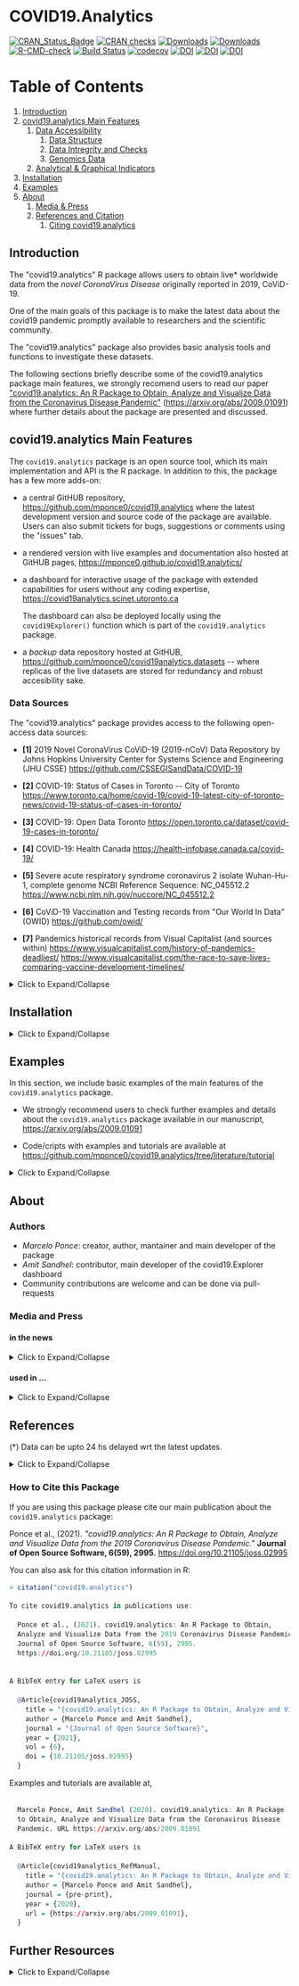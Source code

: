 # COVID19.Analytics

<!-- ~*~ -->
<!-- badges: start -->
[![CRAN_Status_Badge](http://www.r-pkg.org/badges/version-last-release/covid19.analytics)](https://cran.r-project.org/package=covid19.analytics)
[![CRAN checks](https://cranchecks.info/badges/worst/covid19.analytics)](https://cranchecks.info/pkgs/covid19.analytics)
[![Downloads](https://cranlogs.r-pkg.org/badges/covid19.analytics)](https://cran.r-project.org/package=covid19.analytics)
[![Downloads](https://cranlogs.r-pkg.org/badges/grand-total/covid19.analytics)](https://cran.r-project.org/package=covid19.analytics)
[![R-CMD-check](https://github.com/mponce0/covid19.analytics/actions/workflows/r.yml/badge.svg)](https://github.com/mponce0/covid19.analytics/actions/workflows/r.yml)
[![Build Status](https://travis-ci.org/mponce0/covid19.analytics.svg?branch=master)](https://travis-ci.org/mponce0/covid19.analytics)
[![codecov](https://codecov.io/gh/mponce0/covid19.analytics/branch/master/graph/badge.svg)](https://codecov.io/gh/mponce0/covid19.analytics)
[![DOI](https://zenodo.org/badge/246323140.svg)](https://zenodo.org/badge/latestdoi/246323140)
[![DOI](https://zenodo.org/badge/DOI/10.5281/zenodo.4640307.svg)](https://doi.org/10.5281/zenodo.4640307)
[![DOI](https://joss.theoj.org/papers/10.21105/joss.02995/status.svg)](https://doi.org/10.21105/joss.02995)
<!-- [![JOSSstatus](https://joss.theoj.org/papers/43bab096ad574f4510a7258c20a1153d/status.svg)](https://joss.theoj.org/papers/43bab096ad574f4510a7258c20a1153d) -->
<!-- badges: end -->
<!-- ~*~ -->


<!-------------  TOC  ----------------->
# Table of Contents
<!--
<details>
    <summary>Click to Expand/Collapse</summary>
-->
1. [Introduction](#introduction)
2. [covid19.analytics Main Features](#packageFeatures)
    1. [Data Accessibility](#dataaccess)
        1. [Data Structure](#datastructure)
        2. [Data Intregrity and Checks](#dataintegrity)
        3. [Genomics Data](#genomicsdata)
    2. [Analytical & Graphical Indicators](#functionalities)
3. [Installation](#installation)
4. [Examples](#examples)
5. [About](#about)
	1. [Media & Press](#media)
	2. [References and Citation](#references)
	    1. [Citing covid19.analytics](#citation)
<!-- </details> -->
<!-------------  TOC  ----------------->



<!-- <div><object data=".travis.yml"></object></div> -->



## Introduction <a name="introduction"></a>
The "covid19.analytics" R package allows users to obtain live\* worldwide data from the
*novel CoronaVirus Disease* originally reported in 2019, CoViD-19.

One of the main goals of this package is to make the latest data about the covid19 pandemic
promptly available to researchers and the scientific community.

The "covid19.analytics" package also provides basic analysis tools and functions to
investigate these datasets.

<object data="man/figures/livemap.html" width="105%" height="525"></object>
<!--
.
<object data="https://raw.githubusercontent.com/mponce0/covid19.reports/master/reports/livemap.html" width="105%" height="525"></object>
.
<object data="https://github.com/mponce0/covid19.reports/blob/master/reports/livemap.html" width="105%" height="525">
</object>
-->

The following sections briefly describe some of the covid19.analytics package main features, we strongly recomend users to read our paper ["covid19.analytics: An R Package to Obtain, Analyze and Visualize Data from the Coronavirus Disease Pandemic"](https://arxiv.org/abs/2009.01091) (https://arxiv.org/abs/2009.01091) where further details about the package are presented and discussed.



## covid19.analytics Main Features  <a name="packageFeatures"></a>
The `covid19.analytics` package is an open source tool, which its main implementation and API
is the R package.
In addition to this, the package has a few more adds-on:

 * a central GitHUB repository, https://github.com/mponce0/covid19.analytics
 where the latest development version and source code of the package are available.
 Users can also submit tickets for bugs, suggestions or comments using the "issues" tab.
 
 * a rendered version with live examples and documentation also hosted at GitHUB pages,
 https://mponce0.github.io/covid19.analytics/
 
 * a dashboard for interactive usage of the package with extended capabilities
 for users without any coding expertise, https://covid19analytics.scinet.utoronto.ca

   The dashboard can also be deployed locally using the `covid19Explorer()` function which
 is part of the `covid19.analytics` package.
 
 * a *backup* data repository hosted at GitHUB,
 https://github.com/mponce0/covid19analytics.datasets --
        where replicas of the live datasets are stored for redundancy and
 robust accesibility sake.
 


### Data Sources <a name="dataSrcs"></a>
The "covid19.analytics" package provides access to the following open-access data sources:

 * **[1]** <a name="JHUrepo"></a> 2019 Novel CoronaVirus CoViD-19 (2019-nCoV) Data Repository by
Johns Hopkins University Center for Systems Science and Engineering (JHU CSSE)
https://github.com/CSSEGISandData/COVID-19

 * **[2]** <a name="TORdata"></a> COVID-19: Status of Cases in Toronto -- City of Toronto
https://www.toronto.ca/home/covid-19/covid-19-latest-city-of-toronto-news/covid-19-status-of-cases-in-toronto/

 * **[3]** <a name="ODtor"></a> COVID-19: Open Data Toronto
https://open.toronto.ca/dataset/covid-19-cases-in-toronto/

 * **[4]** <a name="HealthCan"></a> COVID-19: Health Canada
https://health-infobase.canada.ca/covid-19/
<!--
https://health-infobase.canada.ca/src/data/covidLive
https://health-infobase.canada.ca/src/data/covidLive/covid19-download.csv
-->

 * **[5]** <a name="NCBIgenome"></a> Severe acute respiratory syndrome coronavirus 2 isolate Wuhan-Hu-1, complete genome
NCBI Reference Sequence: NC_045512.2
https://www.ncbi.nlm.nih.gov/nuccore/NC_045512.2

 * **[6]** <a name="OWIDvaccination"></a> CoViD-19 Vaccination and Testing records from "Our World In Data" (OWID)
 https://github.com/owid/
 
 * **[7]** <a name="VCpandemics"></a> Pandemics historical records from Visual Capitalist (and sources within)
 https://www.visualcapitalist.com/history-of-pandemics-deadliest/
 https://www.visualcapitalist.com/the-race-to-save-lives-comparing-vaccine-development-timelines/
 

<details>
    <summary>Click to Expand/Collapse</summary>

### Data Accessibility <a name="dataaccess"></a>
<details>
    <summary>Click to Expand/Collapse</summary>

The `covid19.data()` function allows users to obtain realtime data about the CoViD19 reported cases
from the JHU's CCSE repository, in the following modalities:
* "aggregated" data for the latest day, with a great 'granularity' of geographical regions (ie. cities, provinces, states, countries)
* "time series" data for larger accumulated geographical regions (provinces/countries)

* "deprecated": we also include the original data style in which these datasets were reported initially.

The datasets also include information about the different categories (status) "confirmed"/"deaths"/"recovered"
of the cases reported daily per country/region/city.

This data-acquisition function, will first attempt to retrieve the data directly
from the JHU repository with the latest updates.
If for what ever reason this fails (eg. problems with the connection) the package
will load a preserved "image" of the data which is **not** the latest one but it
will still allow the user to explore this older dataset.
In this way, the package offers a more robust and resilient approach to the quite
dynamical situation with respect to data availability and integrity.


#### Data retrieval options
<!--
 |    argument    |   description  |
 |----------------|----------------|
 | `aggregated`   |  latest number of cases *aggregated* by country |
 **Time Series data**
 | `ts-confirmed` |  time series data of confirmed cases |
 | `ts-deaths`    |  time series data of fatal cases |
 | `ts-recovered` |  time series data of recovered cases |
 | `ts-ALL`       |  all time series data combined |
 | `ts-confirmed-us` |  time series data of confirmed cases for the US detailed per state |
 | `ts-deaths-us`    |  time series data of fatal cases for the US detailed per state |
**Deprecated data formats**
 | `ts-dep-confirmed` | time series data of confirmed cases as originally reported (deprecated) |
 | `ts-dep-deaths`    | time series data of deaths as originally reported (deprecated) |
 | `ts-dep-recovered` | time series data of recovered cases as originally reported (deprecated)|
 **Combined**
 | `ALL`          | all of the above |
-->

<!------- TABLE ------>
<table style="width:100%">
  <tr>
    <th>argument</th>
    <th>description</th> 
  </tr>
  <tr>
    <td> <code>aggregated</code> </td>
    <td> latest number of cases <i>aggregated</i> by country </td>
  </tr>
  <tr>
    <th colspan="2"> <b>Time Series data</b> </th>
  </tr>
  <tr>
    <td> <code>ts-confirmed</code> </td>
    <td> time series data of confirmed cases </td> 
  </tr>
  <tr>
    <td> <code>ts-deaths</code> </td>
    <td> time series data of fatal cases </td> 
  </tr>
  <tr>
    <td> <code>ts-recovered</code> </td>
    <td> time series data of recovered cases </td>
  </tr>
  <tr>
    <td> <code>ts-ALL</code> </td>
    <td> all time series data combined </td>
  </tr>
  <tr>
     <th colspan="2"> <b>Deprecated data formats</b> </th>
  </tr>
  <tr>
   <td> <code>ts-dep-confirmed</code> </td>
   <td> time series data of confirmed cases as originally reported (deprecated) </td>
  </tr>
  <tr>
   <td> <code>ts-dep-deaths</code> </td>
   <td> time series data of deaths as originally reported (deprecated) </td>
 </tr>
 <tr>
   <td> <code>ts-dep-recovered</code> </td>
   <td> time series data of recovered cases as originally reported (deprecated) </td>
 </tr>
 <tr>
  <th colspan="2"> <b>Combined</b> </th>
 </tr>
 <tr>
  <td> <code>ALL</code> </td>
  <td> all of the above </td>
 </tr>
   <tr>
    <th colspan="2"> Time Series data for <i>specific locations</i> </th>
  </tr>
   <tr>
    <td> <code>ts-Toronto</code> </td>
    <td> time series data of confirmed cases for the city of Toronto, ON - Canada </td> 
  </tr>
  <tr>
    <td> <code>ts-confirmed-US</code> </td>
    <td> time series data of confirmed cases for the US detailed per state </td> 
  </tr>
  <tr>
    <td> <code>ts-deaths-US</code> </td>
    <td> time series data of fatal cases for the US detailed per state </td> 
  </tr>
</table>
<!------- TABLE ------>


### Data Structure <a name="datastructure"></a>
The *TimeSeries* data is organized in an specific manner with a given set of fields or columns,
which resembles the following structure:

<table>
 <tr>
  <td>"Province.State"</td>  <td>"Country.Region"</td>  <td>"Lat"</td>  <td>"Long"</td>  <td>...</td><td>seq of dates</td><td>...</td> 
 </tr>
</table>


#### Using your own data and/or importing new data sets
If you have data structured in a data.frame organized as described above, then most of the functions provided by the "covid19.analytics" package for analyzing *TimeSeries* data will work with your data.
In this way it is possible to add new data sets to the ones that can be loaded using the repositories predefined in this package and extend the analysis capabilities to these new datasets.

Be sure also to check the compatibility of these datasets using the `Data Integrity and Consistency Checks` functions described in the following section.


### Data Integrity and Consistency Checks <a name="dataintegrity"></a>
Due to the ongoing and rapid changing situation with the CoViD-19 pandemic, sometimes the reported data has been detected to change its internal format or even show some "anomalies" or "inconsistencies" (see https://github.com/CSSEGISandData/COVID-19/issues/).

For instance, in some cumulative quantities reported in time series datasets, it has been observed that these quantities instead of continuously increase sometimes they decrease their values which is something that should not happen, (see for instance, https://github.com/CSSEGISandData/COVID-19/issues/2165). We refer to this as inconsistency of **"type II"**.

Some negative values have been reported as well in the data, which also is not possible or valid; we call this inconsistency of **"type I"**.

When this occurs, it happens at the level of the origin of the dataset, in our case, the one obtained from the JHU/CCESGIS repository [[1](#JHUrepo)].
In order to make the user aware of this, we implemented two consistency and integrity checking functions:

* `consistency.check()`, this function attempts to determine whether there are consistency issues within the data, such as, negative reported value (inconsistency of "type I") or anomalies in the cumulative quantities of the data (inconsistency of "type II")

* `integrity.check()`, this determines whether there are integrity issues within the datasets or changes to the structure of the data

Alternatively we provide a `data.checks()` function that will run both functions on an specified dataset.

#### Data Integrity
It is highly unlikely that you would face a situation where the internal structure of the data, or its actual integrity may be compromised but if you think that this is the case or the `integrity.check()` function reports this, please we urge you to contact the developer of this package (https://github.com/mponce0/covid19.analytics/issues).

#### Data Consistency
Data consistency issues and/or anomalies in the data have been reported several times, see https://github.com/CSSEGISandData/COVID-19/issues/.
These are claimed, in most of the cases, to be missreported data and usually are just an insignificant number of the total cases.
Having said that, we believe that the user should be aware of these situations and we recommend using the `consistency.check()` function to verify the dataset you will be working with.

#### Nullifying Spurious Data
In order to deal with the different scenarios arising from incomplete, inconsistent
or missreported data, we provide the `nullify.data()` function, which will
remove any potential entry in the data that can be suspected of these incongruencies.
In addition ot that, the function accepts an optional argument `stringent=TRUE`,
which will also prune any incomplete cases (e.g. with NAs present).


### Genomics Data <a name="genomicsdata"></a>
Similarly to the rapid developments and updates in the reported cases of the disease,
the genetic sequencing of the virus is moving almost at equal pace.
That's why the covid19.analytics package provides access to a good number of the genomics
data currently available.

The `covid19.genomic.data()` function allows users to obtain the CoViD19's
genomics data from NCBI's databases [[5](#NCBIgenome)].
The type of genomics data accessible from the package is described in
the following table.

<table>
 <tr>
  <td>type</td>  <td>description</td>  <td>source</td>
 </tr>
 <tr>
     <td>genomic</td>
     <td>a composite list containing different indicators and elements of the SARS-CoV-2 genomic information</td>
     <td>https://www.ncbi.nlm.nih.gov/sars-cov-2/</td>
 </tr>
 <tr>
     <td>genome</td>
     <td>genetic composition of the reference sequence of the SARS-CoV-2 from GenBank</td>
     <td>https://www.ncbi.nlm.nih.gov/nuccore/NC_045512</td>
 </tr>
 <tr>
     <td>fasta</td>
     <td>genetic composition of the reference sequence of the SARS-CoV-2 from a fasta file</td>
     <td>https://www.ncbi.nlm.nih.gov/nuccore/NC_045512.2?report=fasta</td>
 </tr>
 <tr>
     <td>ptree</td>
     <td>phylogenetic tree as produced by NCBI data servers</td>
     <td>https://www.ncbi.nlm.nih.gov/labs/virus/vssi/#/precomptree</td>
 </tr>
 <tr>
     <td>nucleotide / protein</td>
     <td>list and composition of nucleotides/proteins from the SARS-CoV-2 virus</td>
     <!-- <td>https://www.ncbi.nlm.nih.gov/labs/virus/vssi/#/virus?SeqType_s=Genome&VirusLineage_ss=SARS-CoV-2,%20taxid:2697049</td> -->
     <td> https://www.ncbi.nlm.nih.gov/labs/virus/vssi/#/ </td>
 </tr>
 <tr>
     <td>nucleotide-fasta / protein-fasta</td>
     <td>FASTA sequences files for nucleotides, proteins and coding regions</td>
     <!-- <td>https://www.ncbi.nlm.nih.gov/labs/virus/vssi/#/virus?SeqType_s=Genome&VirusLineage_ss=SARS-CoV-2,%20taxid:2697049</td> -->
     <td> https://www.ncbi.nlm.nih.gov/labs/virus/vssi/#/ </td>
 </tr>
</table>


Although the package attempts to provide the latest available genomic data, there are
a few important details and differences with respect to the reported cases data.
For starting, the amount of genomic information available is way larger than
the data reporting the number of cases which adds some additional constraints
when retrieving this data.
In addition to that, the hosting servers for the genomic databases impose
certain limits on the rate and amounts of downloads.

In order to mitigate these factors, the covid19.analytics package employs a couple of
different strategies as summarized below:
* most of the data will be attempted to be retrieved live from NCBI databases
        -- same as using `src='livedata'`
* if that is not possible, the package keeps a local version of
some of the largest datasets (i.e. genomes, nucleotides and proteins) which
might not be up-to-date
        -- same as using `src='repo'`.
* the package will attempt to obtain the data from a mirror server
with the datasets updated on a regular basis but not necessarily with the
latest updates
        -- same as using `src='local'`.


</details>


### Analytical & Graphical Indicators <a name="functionalities"></a>
<details>
    <summary>Click to Expand/Collapse</summary>

In addition to the access and retrieval of the data, the package includes some
basics functions to estimate totals per regions/country/cities, growth rates
and daily changes in the reported number of cases.


### Overview of the Main Functions from the "covid19.analytics" Package
<!--
 | Function  | description |
 | --------	 | ----------- |
 **Data Acquisition**
 | `covid19.data` |  obtain live\* worldwide data for covid19 virus, from the JHU's CCSE repository [1]
 **Analysis**
 | `report.summary`  |  summarize the current situation, will download the latest data and summarize different quantities
 | `tots.per.location`  |  compute totals per region and plot time series for that specific region/country
 | `growth.rate`  |  compute changes and growth rates per region and plot time series for that specific region/country
 **Graphics**
 | `totals.plt`   |  plots in a static and interactive plot total number of cases per day
 | `live.map`     |  generates an interactive map displaying cases around the world
 **Modelling**
 | `generate.SIR.model`  |  generates a SIR (Susceptible-Infected-Recovered) model
-->

<!------- TABLE ------>
<table style="width:100%">
  <tr>
    <th> Function </th>
    <th> Description </th>
    <th> Main Type of Output</th>
  </tr>
  <tr>
   <th colspan="3"> <b>Data Acquisition</b> </th>
  </tr>
  <tr>
    <td> <code>covid19.data</code> </td>
    <td> obtain live* worldwide data for covid19 virus, from the JHU's CCSE repository [<a href="#JHUrepo">1</a>] </td>
    <td> return dataframes/list with the collected data </td>
  </tr>
   <tr>
    <td> <code>covid19.Toronto.data</code> </td>
    <td> obtain live* data for covid19 cases in the city of Toronto, ON Canada, from the City of Toronto reports [<a href="#TORdata">2</a>] --or-- Open Data Toronto [<a href="#ODtor">3</a>] </td>
    <td> return dataframe/list with the collected data </td>
  </tr>
   <tr>
    <td> <code>covid19.Canada.data</code> </td>
    <td> obtain live* Canada specific data for covid19 cases, from Health Canada [<a href="#HealthCan">4</a>] </td>
    <td> return dataframe/list with the collected data </td>
  </tr>
   <tr>
    <td> <code>covid19.US.data</code> </td>
    <td> obtain live* US specific data for covid19 virus, from the JHU's CCSE repository [<a href="#JHUrepo">1</a>] </td>
    <td> return dataframe with the collected data </td>
  </tr>

   <tr>
    <td> <code>covid19.vaccination</code> </td>
    <td> obtain up-to-date CoViD-19 vaccination records from [<a href="#OWIDvaccination">5</a>] </td>
    <td> return dataframe/list with the collected data </td>
  </tr>

   <tr>
    <td> <code>covid19.testing.data</code> </td>
    <td> obtain up-to-date CoViD-19 testing records from [<a href="#OWIDvaccination">5</a>] </td>
    <td> return dataframe with the testing data or testing data details </td>
  </tr>

   <tr>
    <td> <code>pandemics.data</code> </td>
    <td> obtain pandemics and pandemics vaccination *historical* records from [<a href="#VCpandemics">6</a>] </td>
    <td> return dataframe with the collected data </td>
  </tr>


<tr>
  <td> <code>covid19.genomic.data  c19.refGenome.data  c19.fasta.data  c19.ptree.data  c19.NPs.data  c19.NP_fasta.data</code> </td>
    <td> obtain covid19's genomic sequencing data from NCBI [<a href="#NCBIgenome">5</a>] </td>
  <td> list, with the RNA seq data in the <code>"$NC_045512.2"</code> entry </td>
 </tr>
   <tr>
   <th colspan="3"> <b>Data Quality Assessment</b> </th>
  </tr>
  <tr>
    <td> <code>data.checks</code> </td>
    <td> run integrity and consistency checks on a given dataset </td>
    <td> diagnostics about the dataset integrity and consistency </td>
  </tr>
  <tr>
    <td> <code>consistency.check</code> </td>
    <td> run consistency checks on a given dataset </td>
    <td> diagnostics about the dataset consistency </td>
  </tr>
  <tr>
    <td> <code>integrity.check</code> </td>
    <td> run integrity checks on a given dataset </td>
    <td> diagnostics about the dataset integrity </td>
  </tr>
  <tr>
    <td> <code>nullify.data</code> </td>
    <td> remove inconsistent/incomplete entries in the original datasets </td>
    <td> original dataset (dataframe) without "suspicious" entries </td>
  </tr>
 <tr>
   <th colspan="3"> <b>Analysis</b> </th>
  </tr>
  <tr>
    <td> <code>report.summary</code> </td>
    <td> summarize the current situation, will download the latest data and summarize different quantities </td>
    <td> on screen table and static plots (pie and bar plots) with reported information, can also output the tables into a text file</td>
  </tr>
  <tr>
   <td> <code>tots.per.location</code> </td>
   <td> compute totals per region and plot time series for that specific region/country </td>
   <td> static plots: data + models (exp/linear, Poisson, Gamma), mosaic and histograms when more than one location are selected </td>
  </tr>
  <tr>
   <td> <code>growth.rate</code> </td>
   <td> compute changes and growth rates per region and plot time series for that specific region/country </td>
   <td> static plots: data + models (linear,Poisson,Exp), mosaic and histograms when more than one location are selected </td>
  </tr>
  <tr>
   <td> <code>single.trend</code> <br> <code>mtrends</code> </td>
   <td> visualize different indicators of the "trends" in daily changes for a single or mutliple locations </td>
   <td> compose of static plots: total number of cases vs time, daily changes vs total changes in different representations</td>
  </tr>
  <tr>
   <td> <code>estimateRRs</code> </td>
   <td> compute estimates for fatality and recovery rates on a rolling-window interval </td>
   <td> list with values for the estimates (mean and sd) of reported cases and recovery and fatality rates </td>
  </tr>
<tr>
   <th colspan="3">Graphics and Visualization</th>
 </tr>
  <tr>
   <td> <code>total.plts</code> </td>
   <td> plots in a static and interactive plot total number of cases per day, the user can specify multiple locations or global totoals </td>
   <td> static and interactive plot </td>
 </tr>
   <tr>
   <td> <code>itrends</code> </td>
   <td> generates an interactive plot of daily changes vs total changes in a log-log plot, for the indicated regions </td>
   <td> interactive plot </td>
 </tr>
  <tr>
   <td> <code>live.map</code> </td>
   <td> generates an interactive map displaying cases around the world </td>
   <td> static and interactive plot </td>
  </tr>
  <tr>
   <th colspan="3">Modelling</th>
 </tr>
  <tr>
   <td> <code>generate.SIR.model</code> </td>
   <td> generates a SIR (Susceptible-Infected-Recovered) model </td>
   <td> list containing the fits for the SIR model </td>
 </tr>
  <tr>
   <td> <code>plt.SIR.model</code> </td>
   <td> plot the results from the SIR model </td>
   <td> static and interactive plots </td>
 </tr>
  <tr>
   <td> <code>sweep.SIR.model</code> </td>
   <td> generate multiple SIR models by varying parameters used to select the actual data </td>
   <td> list containing the values  parameters, $\beta, \gamma$ and $R_0$ </td>
 </tr>
 <tr>
   <th colspan="3">Data Exploration</th>
 </tr>
  <tr>
   <td> <code>covid19Explorer</code> </td>
   <td> launches a dashboard interface to explore the datasets provided by covid19.analytics</td>
   <td> web-based dashboard </td>
 </tr>
  <tr>
   <th colspan="3">Auxiliary functions</th>
 </tr>
  <tr>
   <td> <code>geographicalRegions</code> </td>
   <td> determines which countries compose a given continent </td>
   <td> list of countries </td>
 </tr>
</table>
<!------- TABLE ------>


---


<!-- ~*~ -->
### API Documentation
Documentation of the functions available in the `covid19.analytrics` package can be found at
https://cran.r-project.org/web/packages/covid19.analytics/covid19.analytics.pdf
<!-- ~*~ -->

### Details and Specifications of the Analytical & Visualization Functions
<details>
    <summary>Click to Expand/Collapse</summary>

#### Reports
The `report.summary()` generates an overall report summarizing the different datasets.
It can summarize the "Time Series" data (`cases.to.process="TS"`), the "aggregated" data (`cases.to.process="AGG"`) or both (`cases.to.process="ALL"`).
It will display the top 10 entries in each category, or the number indicated in the `Nentries` argument, for displaying all the records set `Nentries=0`.

The function can also target specific geographical location(s) using the `geo.loc` argument.
When a geographical location is indicated, the report will include an additional "Rel.Perc" column for the confirmed cases indicating the *relative* percentage among the locations indicated.
Similarly the totals displayed at the end of the report will be for the selected locations.

In each case ("TS" or/and "AGG") will present tables ordered by the different cases included, i.e.
confirmed infected, deaths, recovered and active cases.

The dates when the report is generated and the date of the recorded data will be included at the beginning of each table.

It will also compute the totals, averages, standard deviations and percentages of various quantities:
* it will determine the number of *unique* locations processed within the dataset
* it will compute the total number of cases per case

* Percentages: percentages are computed as follow:
  - for the "Confirmed" cases, as the ratio between the corresponding number of cases and the total number of cases, i.e. a sort of *"global percentage"* indicating the percentage of infected cases wrt the rest of the world
  - for "Confirmed" cases, when geographical locations are specified, a *"Relative percentage"* is given as the ratio of the confirmed cases over the total of the selected locations
  
  - for the other categories, "Deaths"/"Recovered"/"Active", the percentage of a given category is computed as the ratio between the number of cases in the corresponding category divided by the "Confirmed" number of cases, i.e. a *relative percentage* with respect to the number of confirmed infected cases in the given region

* For "Time Series" data:
  - it will show the *delta* (change or variation) in the last day, daily changes day before that (t-2), three days ago (t-3), a week ago (t-7), two weeks ago (t-14) and a month ago (t-30)
  - when possible, it will also display the percentage of "Recovered" and "Deaths" with respect to the "Confirmed" number of cases
  - The column "GlobalPerc" is computed as the ratio between the number of cases for a given country over the total of cases reported
  - The *"Global Perc. Average (SD: standard deviation)"* is computed as the average (standard deviation) of the number of cases among all the records in the data
  - The *"Global Perc. Average (SD: standard deviation) in top X"* is computed as the average (standard deviation) of the number of cases among the top *X* records


Typical structure of a `summary.report()` output for the Time Series data:
```
################################################################################ 
  ##### TS-CONFIRMED Cases  -- Data dated:  2020-04-12  ::  2020-04-13 12:02:27 
################################################################################ 
  Number of Countries/Regions reported:  185 
  Number of Cities/Provinces reported:  83 
  Unique number of geographical locations combined: 264 
-------------------------------------------------------------------------------- 
  Worldwide  ts-confirmed  Totals: 1846679 
-------------------------------------------------------------------------------- 
   Country.Region Province.State Totals GlobalPerc LastDayChange   t-2   t-3   t-7  t-14 t-30
1              US                555313      30.07         28917 29861 35098 29595 20922  548
2           Spain                166831       9.03          3804  4754  5051  5029  7846 1159
3           Italy                156363       8.47          4092  4694  3951  3599  4050 3497
4          France                132591       7.18          2937  4785  7120  5171  4376  808
5         Germany                127854       6.92          2946  2737  3990  3251  4790  910
.
.
.
-------------------------------------------------------------------------------- 
  Global Perc. Average:  0.38 (sd: 2.13) 
  Global Perc. Average in top  10 :  7.85 (sd: 8.18) 
-------------------------------------------------------------------------------- 

******************************************************************************** 
********************************  OVERALL SUMMARY******************************** 
******************************************************************************** 
  ****  Time Series TOTS **** 
  	 ts-confirmed	 ts-deaths	 ts-recovered 
  	 1846679	      114091	    421722 
               			6.18% 		   22.84% 
  ****  Time Series AVGS **** 
  	 ts-confirmed	 ts-deaths	 ts-recovered 
  	 6995	         432.16	    1686.89 
  			             6.18% 		   24.12% 
  ****  Time Series SDS **** 
  	 ts-confirmed	 ts-deaths	 ts-recovered 
  	 39320.05	     2399.5	    8088.55 
  			             6.1% 		    20.57% 

 * Statistical estimators computed considering 250 independent reported entries 
******************************************************************************** 
```

Typical structure of a `summary.report()` output for the *Aggregated* data:
```
################################################################################################################################# 
  ##### AGGREGATED Data  -- ORDERED BY  CONFIRMED Cases  -- Data dated:  2020-04-12  ::  2020-04-13 12:02:29 
################################################################################################################################# 
  Number of Countries/Regions reported: 185 
  Number of Cities/Provinces reported: 138 
  Unique number of geographical locations combined: 2989 
--------------------------------------------------------------------------------------------------------------------------------- 
                      Location Confirmed Perc.Confirmed Deaths Perc.Deaths Recovered Perc.Recovered Active Perc.Active
1                        Spain    166831           9.03  17209       10.32     62391          37.40  87231       52.29
2                        Italy    156363           8.47  19899       12.73     34211          21.88 102253       65.39
3                       France    132591           7.18  14393       10.86     27186          20.50  91012       68.64
4                      Germany    127854           6.92   3022        2.36     60300          47.16  64532       50.47
5  New York City, New York, US    103208           5.59   6898        6.68         0           0.00  96310       93.32
.
.
.
=================================================================================================================================
  	 Confirmed	 Deaths	  Recovered 	Active 
  Totals 
  	 1846680  	 114090	  421722    	1310868 
  Average 
  	 617.83	    38.17.  	141.09    	438.56 
  Standard Deviation 
  	 6426.31	   613.69	  2381.22 	  4272.19 
  
 * Statistical estimators computed considering 2989 independent reported entries
```

In both cases an overall summary of the reported cases is presented by the end, displaying totals, average and standard devitation of the computed quantities.

A full example of this report for today can be seen 
 <a href="https://github.com/mponce0/covid19.analytics/blob/master/man/figures/covid19-SummaryReport.txt" target="_blank">here</a>
<!--<a href="https://github.com/mponce0/covid19.reports/blob/master/reports/covid19-SummaryReport.txt" target="_blank">here</a>-->
(updated twice a day, daily).

In addition to this, the function will also generate some graphical outputs, including pie and bar charts representing the top regions in each category.


#### Totals per Location & Growth Rate
It is possible to dive deeper into a particular location by using the `tots.per.location()` and `growth.rate()` functions.
Theses functions are capable of processing different types of data, as far as these are "Time Series" data.
It can either focus in one category (eg. "TS-confirmed","TS-recovered","TS-deaths",) or all ("TS-all").
When these functions detect different type of categories, each category will be processed separatedly.
Similarly the functions can take multiple locations, ie. just one, several ones or even "all" the locations within the data.
The locations can either be countries, regions, provinces or cities. If an specified location includes multiple entries, eg. a country that has several cities reported, the functions will group them and process all these regions as the location requested.


##### Totals per Location
This function will plot the number of cases as a function of time for the given locations and type of categories, in two plots: a log-scale scatter one a linear scale bar plot one.

When the function is run with multiple locations or all the locations, the figures will be adjusted to display multiple plots in one figure in a mosaic type layout.

Additionally, the function will attempt to generate different fits to match the data:
* an exponential model using a Linear Regression method
* a Poisson model using a General Linear Regression method
* a Gamma model using a General Linear Regression method
The function will plot and add the values of the coefficients for the models to the plots and display a summary of the results in screen.

It is possible to instruct the function to draw a "confidence band" based on a *moving average*, so that the trend is also displayed including a region of higher confidence based on the mean value and standard deviation computed considering a time interval set to equally dividing the total range of time over 10 equally spaced intervals.

The function will return a list combining the results for the totals for the different locations as a function of time.


##### Growth Rate
The `growth.rate()` function allows to compute *daily changes* and the *growth rate* defined as the ratio of the daily changes between two consecutive dates.

The `growth.rate()` shares all the features of the `tots.per.location()` function, i.e. can process the different types of cases and multiple locations.

The graphical output will display two plots per location:
* a scatter plot with the number of changes between consecutive dates as a function of time, both in linear scale (left vertical axis) and log-scale (right vertical axis) combined
* a bar plot displaying the growth rate for the particular region as a function of time.

When the function is run with multiple locations or all the locations, the figures will be adjusted to display multiple plots in one figure in a mosaic type layout.
In addition to that, when there is more than one location the function will also generate two different styles of heatmaps comparing the changes per day and growth rate among the different locations (vertical axis) and time (horizontal axis).

The function will return a list combining the results for the "changes per day" and the "growth rate" as a function of time.


#### Trends in Daily Changes
We provide three different functions to visualize the *trends* in daily changes of reported cases from time series data.

* <code>single.trend</code>, allows to inspect one single location, this could be used with the worldwide data sliced by the corresponding location, the Toronto data or the user's own data formatted as "Time Series" data.

* <code>mtrends</code>, similar to single.trend function, but accepts multiple or single locations generating one plot per location requested

* <code>itrends</code>, function to generate an interactive plot of the trend in daily changes representing changes in number of cases vs total number of cases in log-scale using **splines** techniques to smooth the abrupt variations in the data


The first two functions will generate "static" plots in a compose with different insets:
- the main plot represents daily changes as a function of time
- the inset figures in the top, from left to right:
   - total number of cases (in linear and semi-log scales),
   - changes in number of cases vs total number of cases
   - changes in number of cases vs total number of cases in log-scale
- the second row of insets, represent the "growth rate" (as defined above) and the "normalized" growth rate defined as the growth rate divided by the maximum growth rate reported for this location



#### Plotting Totals
The function `totals.plt()` will generate plots of the total number of cases as a function of time.
It can be used for the total data or for an specific or multiple locations.
The function can generate static plots and/or interactive ones, as well, as linear and/or semi-log plots.


#### Plotting Cases in the World
The function `live.map()` will display the different cases in each corresponding location all around the world in an interactive map of the world.
It can be used with time series data or aggregated data, aggregated data offers a much more detailed information about the geographical distribution.


### Experimental: Modelling the evolution of the Virus spread
We are working in the development of *modelling* capabilities.
A preliminary prototype has been included and can be accessed using the `generate.SIR.model` function, which implements a simple SIR (*Susceptible-Infected-Recovered*) ODE model using the actual data of the virus.

This function will try to identify the data points where the onset of the epidemy began and consider the following data points to generate a proper guess for the two parameters describing the SIR ODE system.
After that, it will solve the different equations and provide details about the solutions as well as plot them in a static and interactive plot.

#### Sweeping models...
For exploring the parameter space of the SIR model, it is possible to produce a
series of models by varying the conditions, i.e. range of dates considered for
optimizing the parameters of the SIR equation, which will effectively *sweep*
a range for the parameters $\beta, \gamma$ and $R_0$.
This is implemented in the function `sweep.SIR.models()`, which takes a
range of dates to be used as starting points for the number of cases used to
feed into the `generate.SIR.model()` producing as many models as different
ranges of dates are indicated.
One could even use this in combination to other resampling or Monte Carlo
techniques to estimate statistical variability of the parameters from the
model.

</details>


### Further Features
We will continue working on adding and developing new features to the package,
in particular modelling and predictive capabilities.

Please contact us if you think of a functionality or feature that could be useful to add.
</details>

</details>



## Installation  <a name="installation"></a>
<details>
    <summary>Click to Expand/Collapse</summary>

For using the "covi19.analytics" package, first you will need to install it.

The stable version can be downloaded from the CRAN repository:
```R
install.packages("covid19.analytics")
```

To obtain the development version you can get it from the github repository, i.e.
```R
# need devtools for installing from the github repo
install.packages("devtools")

# install covid19.analytics from github
devtools::install_github("mponce0/covid19.analytics")
```

For using the package, either the stable or development version, just load it using the library function:
```R
# load "covid19.analytics"
library(covid19.analytics)
```
</details>



## Examples  <a name="examples"></a>

In this section, we include basic examples of the main features of the `covid19.analytics` package.

  * We strongly recommend users to check further examples and details about the `covid19.analytics` package available in our manuscript,
https://arxiv.org/abs/2009.01091 

  * Code/cripts with examples and tutorials are available at https://github.com/mponce0/covid19.analytics/tree/literature/tutorial 

<details>
    <summary>Click to Expand/Collapse</summary>

### Reading data
```R
# obtain all the records combined for "confirmed", "deaths" and "recovered" cases -- *aggregated* data
 covid19.data.ALLcases <- covid19.data()

# obtain time series data for "confirmed" cases
 covid19.confirmed.cases <- covid19.data("ts-confirmed")

# reads all possible datasets, returning a list
 covid19.all.datasets <- covid19.data("ALL")

# reads the latest aggregated data
 covid19.ALL.agg.cases <- covid19.data("aggregated")

# reads time series data for casualties
 covid19.TS.deaths <- covid19.data("ts-deaths")

# reads testing data
 testing.data <- covid19.testing.data()
```

Read covid19's genomic data 
```R
# obtain covid19's genomic data
 covid19.gen.seq <- covid19.genomic.data()

# display the actual RNA seq
 covid19.gen.seq$NC_045512.2
```

Obtaining Pandemics data
```R
# Pandemic historical records
 pnds <- pandemics.data(tgt="pandemics")

# Pandemics vaccines development times
 pnds.vacs <- pandemics.data(tgt="pandemics_vaccines")
```


### Some basic analysis
#### Summary Report
```R
# a quick function to overview top cases per region for time series and aggregated records
report.summary()
```

<p>
  <img src="man/figures/report-summ-agg.pdf" width="45%" />
  <img src="man/figures/report-summ-TSconfirmed.pdf" width="45%" />
</p>


```R
# save the tables into a text file named 'covid19-SummaryReport_CURRENTDATE.txt'
# where *CURRRENTDATE* is the actual date
report.summary(saveReport=TRUE)
```

<object data="man/figures/covid19-SummaryReport.pdf" type="application/pdf" width="100%" height="500px">
 <embed src="https://github.com/mponce0/covid19.analytics/blob/master/man/figures/covid19-SummaryReport.pdf">
 <p> 
  E.g. today's report is available <a href="https://github.com/mponce0/covid19.analytics/blob/master/man/figures/covid19-SummaryReport.txt">here</a> 
 </p>
 </embed>
</object>

```R
# summary report for an specific location with default number of entries
report.summary(geo.loc="Canada")

# summary report for an specific location with top 5
report.summary(Nentries=5, geo.loc="Canada")

# it can combine several locations
report.summary(Nentries=30, geo.loc=c("Canada","US","Italy","Uruguay","Argentina"))
```



#### Totals per Country/Region/Province
```R
# totals for confirmed cases for "Ontario"
tots.per.location(covid19.confirmed.cases,geo.loc="Ontario")

# total for confirmed cases for "Canada"
tots.per.location(covid19.confirmed.cases,geo.loc="Canada")

# total nbr of deaths for "Mainland China"
tots.per.location(covid19.TS.deaths,geo.loc="China")

# total nbr of confirmed cases in Hubei including a confidence band based on moving average
tots.per.location(covid19.confirmed.cases,geo.loc="Hubei", confBnd=TRUE)
```


<object data="man/figures/Hubei_totals.pdf" type="application/pdf" width="450px">
 <embed src="https://github.com/mponce0/covid19.analytics/blob/master/man/figures/Hubei_totals.pdf">
 </embed>
</object>
<object data="man/figures/Italy_totals.pdf" type="application/pdf" width="450px">
 <embed src="https://github.com/mponce0/covid19.analytics/blob/master/man/figures/Italy_totals.pdf"> 
 </embed>
</object>
<object data="man/figures/Germany_totals.pdf" type="application/pdf" width="450px">
 <embed src="https://github.com/mponce0/covid19.analytics/blob/master/man/figures/Germany_totals.pdf">
 </embed>
</object>
<object data="man/figures/Ontario_totals.pdf" type="application/pdf" width="450px">
 <embed src="https://github.com/mponce0/covid19.analytics/blob/master/man/figures/Ontario_totals.pdf">
<!--
<p>
  <img src="man/figures/Hubei_totals.png" width="24%" >
  <img src="man/figures/Italy_totals.png" width="24%" >
  <img src="man/figures/Germany_totals.png" width="24%" >
  <img src="man/figures/Ontario_totals.png" width="24%" >
</p>
-->
  <p>
  Images available <a href="https://github.com/mponce0/covid19.analytics/tree/master/man/figures/">here</a> 
 </p>
 </embed>
</object>

<!--
<p>
  <img src="man/figures/Hubei_totals.pdf" width="24%" />
  <img src="man/figures/Italy_totals.pdf" width="24%" />
  <img src="man/figures/Germany_totals.pdf" width="24%" />
  <img src="man/figures/Ontario_totals.pdf" width="24%" />
</p>
-->


The figures show the total number of cases for different cities (provinces/regions) and countries:
one the upper plot in log-scale with a linear fit to an exponential law and in linear scale in the bottom panel.
Details about the models are included in the plot, in particular the *growth rate* which in several cases appears to be around 1.2+ as predicted by some models.
Notice that in the case of Hubei, the values is closer to 1, as the dispersion of the virus has reached its logistic asymptote while in other cases (e.g. Germany and Italy --for the presented dates--) is still well above 1, indicating its exponential growth.


**IMPORTANT** Please notice that the "linear exponential" modelling function implements a *simple (naive)* and straight-forward linear regression model, which is **not** optimal for exponential fits.
The reason is that the errors for large values of the dependent variable weight much more than those for small values when apply the exponential function to go back to the original model.
Nevertheless for the sake of a quick interpretation is OK, but one should bare in mind the implications of this simplification.


We also provide two additional models, as shown in the figures above, using the Generalized Linear Model `glm()` function, using a *Poisson* and *Gamma* family function.
In particular, the `tots.per.location` function will determine when is possible to automatically generate each model and display the information in the plot as well as details of the models in the console.


```R
# read the time series data for all the cases
all.data <- covid19.data('ts-ALL')

# run on all the cases
tots.per.location(all.data,"Japan")
```
<p>
  <img src="man/figures/Japan_confirmed.pdf" width="32.5%" />
  <img src="man/figures/Japan_recovered.pdf" width="32.5%" />
  <img src="man/figures/Japan_deaths.pdf" width="32.5%" />
</p>


It is also possible to run the `tots.per.location` (and `growth.rate`) functions,
on the whole data set, for which a quite large but complete mosaic figure will
be generated, e.g.
```R
# total for death cases for "ALL" the regions
tots.per.location(covid19.TS.deaths)

# or just
tots.per.location(covid19.data("ts-confirmed"))
```



#### Growth Rate
```R
# read time series data for confirmed cases
TS.data <- covid19.data("ts-confirmed")

# compute changes and growth rates per location for all the countries
growth.rate(TS.data)

# compute changes and growth rates per location for 'Italy'
growth.rate(TS.data,geo.loc="Italy")

# compute changes and growth rates per location for 'Italy' and 'Germany'
growth.rate(TS.data,geo.loc=c("Italy","Germany"))
```

<p>
  <img src="man/figures/gr-changes_Hubei.pdf" width="24%" />
  <img src="man/figures/gr-changes_Italy.pdf" width="24%" />
  <img src="man/figures/gr-changes_Germany.pdf" width="24%" />
  <img src="man/figures/gr-changes_Canada.pdf" width="24%" />
</p>

The previous figures show on the upper panel the number of changes on a daily basis in linear scale (thin line, left y-axis) and log scale (thicker line, right y-axis), while the bottom panel displays the growth rate for the given country/region/city.


Combining multiple geographical locations:
```R
# obtain Time Series data
TSconfirmed <- covid19.data("ts-confirmed")

# explore different combinations of regions/cities/countries
# when combining different locations, heatmaps will also be generated comparing the trends among these locations
growth.rate(TSconfirmed,geo.loc=c("Italy","Canada","Ontario","Quebec","Uruguay"))

growth.rate(TSconfirmed,geo.loc=c("Hubei","Italy","Spain","United States","Canada","Ontario","Quebec","Uruguay"))

growth.rate(TSconfirmed,geo.loc=c("Hubei","Italy","Spain","US","Canada","Ontario","Quebec","Uruguay"))
```

<p>
  <img src="man/figures/changes-per-day-1.pdf" width="22.5%" />
  <img src="man/figures/changes-per-day-2.pdf" width="22.5%" />
  <img src="man/figures/heatmap-changes.pdf" width="22.5%" />
  <img src="man/figures/heatmap-growthRate.pdf" width="22.5%" />
</p>


#### Trends
```R
# single location trend, in this case using data from the City of Tornto
tor.data <- covid19.Toronto.data()
single.trend(tor.data[tor.data$status=="Active Cases",])

# or data from the province of Ontario
ts.data <- covid19.data("ts-confirmed")
ont.data <- ts.data[ ts.data$Province.State == "Ontario",]
single.trend(ont.data)

# or from Italy
single.trend(ts.data[ ts.data$Country.Region=="Italy",])


# multiple locations
ts.data <- covid19.data("ts-confirmed")
mtrends(ts.data, geo.loc=c("Canada","Ontario","Uruguay","Italy")

# multiple cases
mtrends(tor.data)


# interactive plot of trends
# for all locations and all type of cases
itrends(covid19.data("ts-ALL"),geo.loc="ALL")

# or just for confirmed cases and some specific locations, saving the result in an HTML file named "itrends_ex.html"
itrends(covid19.data("ts-confirmed"), geo.loc=c("Uruguay","Argentina","Ontario","US","Italy","Hubei"), fileName="itrends_ex")

# interactive trend for Toronto cases
itrends(tor.data[,-ncol(tor.data)])
```

<p>
  <img src="man/figures/trendTor.pdf" width="40%" />
  <object data="man/figures/itrends_ex.html" width="58.5%" height="525"></object>
</p>



#### Visualization Tools
```R
# retrieve time series data
TS.data <- covid19.data("ts-ALL")

# static and interactive plot 
totals.plt(TS.data)
```
<object data="man/figures/totals.html" width="80%" height="525">
</object>

```R
# totals for Ontario and Canada, without displaying totals and one plot per page
totals.plt(TS.data, c("Canada","Ontario"), with.totals=FALSE,one.plt.per.page=TRUE)

# totals for Ontario, Canada, Italy and Uruguay; including global totals with the linear and semi-log plots arranged one next to the other
totals.plt(TS.data, c("Canada","Ontario","Italy","Uruguay"), with.totals=TRUE,one.plt.per.page=FALSE)

# totals for all the locations reported on the dataset, interactive plot will be saved as "totals-all.html"
totals.plt(TS.data, "ALL", fileName="totals-all")
```

<object data="man/figures/totals-all.html" width="100%" height="600">
</object>


```R
# retrieve aggregated data
data <- covid19.data("aggregated")

# interactive map of aggregated cases -- with more spatial resolution
live.map(data)

# or
live.map()

# interactive map of the time series data of the confirmed cases with less spatial resolution, ie. aggregated by country
live.map(covid19.data("ts-confirmed"))

```
<p>
Interactive examples can be seen at
    <a href="https://mponce0.github.io/covid19.analytics/">https://mponce0.github.io/covid19.analytics/</a>
</p>


#### Simulating the Virus spread
```R
# read time series data for confirmed cases
data <- covid19.data("ts-confirmed")

# run a SIR model for a given geographical location
generate.SIR.model(data,"Hubei", t0=1,t1=15)
generate.SIR.model(data,"Germany",tot.population=83149300)
generate.SIR.model(data,"Uruguay", tot.population=3500000)
generate.SIR.model(data,"Ontario",tot.population=14570000)

# the function will aggregate data for a geographical location, like a country with multiple entries
generate.SIR.model(data,"Canada",tot.population=37590000)
```

<p>
  <img src="man/figures/SIR-model-Ontario.pdf" width="32.5%" />
  <img src="man/figures/SIR-model-Canada.pdf" width="32.5%" />
  <img src="man/figures/SIR-model-Germany.pdf" width="32.5%" />
</p>


```R
# modelling the spread for the whole world, storing the model and generating an interactive visualization
world.SIR.model <- generate.SIR.model(data,"ALL", t0=1,t1=15, tot.population=7.8e9, staticPlt=FALSE)
# plotting and visualizing the model
plt.SIR.model(world.SIR.model,"World",interactiveFig=TRUE,fileName="world.SIR.model")
```

<object data="man/figures/world.SIR.model.html" width="105%" height="525"></object>

</details>



## About  <a name="about"></a>
### Authors
* *Marcelo Ponce*: creator, author, mantainer and main developer of the package
* *Amit Sandhel*: contributor, main developer of the covid19.Explorer dashboard
* Community contributions are welcome and can be done via pull-requests


### Media and Press <a name="media"></a>

#### in the news
<details>
    <summary>Click to Expand/Collapse</summary>


##### University Resources
* The Bulletin Brief -- University of Toronto (UofT):
  https://mailchi.mp/9cea706971a2/bulletinbrief-april6-2020?e=caa3066921
* UofT Libraries:
	- Tutorials 
		https://mdl.library.utoronto.ca/covid-19/tutorials
	- Data & Statistical Sources 
		  https://mdl.library.utoronto.ca/covid-19/data
* Department of Statistics, Warwick University (UK):
  https://warwick.ac.uk/fac/sci/statistics/courses/offerholders-post-2020/welcome2020/package1


##### Compute Ontario, Compute Canada
<!--
* https://computeontario.ca/in-conversation-with-marcelo-ponce-about-his-covid19-analytics-r-package/
-->

##### Social media
* https://twitter.com/ComputeOntario/status/1245825891562917888
* https://twitter.com/ComputeOntario/status/1270736806724632576?s=20
* https://twitter.com/ComputeCanada/status/1246123408418426880
* https://twitter.com/paulchenz/status/1244799016736624640?s=20
* https://twitter.com/JamesBradley002/status/1247139312245899264?s=20
* https://twitter.com/hauselin/status/1247209180492169218?s=20
* https://twitter.com/Ssiamba/status/1271794279510409217?s=20
* https://m.facebook.com/nexacu/photos/a.133550136841673/1407169096146431/?type=3                                                                             


</details>


#### used in ...
<details>
    <summary>Click to Expand/Collapse</summary>

##### Publications
* C.M.Yeşilkanat, *"Spatio-temporal estimation of the daily cases of COVID-19 in worldwide using random forest machine learning algorithm"*, Chaos, Solitons & Fractals (2020); 140(110210) -- https://doi.org/10.1016/j.chaos.2020.110210
* M.Deldar et al., *"SIR Model for Estimations of the Coronavirus Epidemic Dynamics in Iran"*, Journal of Biostatistics and Epidemiology (2020); 6(2):101-106  --
https://doi.org/10.18502/jbe.v6i2.4872
* Hackenberger BK, *"From apparent to true - from frequency to distributions (II)"*, Croat Med J. (2020); 61(4):381-385  -- https://www.ncbi.nlm.nih.gov/pmc/articles/PMC7480748/
* D.Mercatelli et al., *"Web tools to fight pandemics: the COVID-19 experience"*, Briefings in Bioinformatics (2020)  --
https://doi.org/10.1093/bib/bbaa261
* N.Hussain, B.Li, *"Using R-studio to examine the COVID-19 Patients in Pakistan Implementation of SIR Model on Cases"*, Int Journal of  Scientific Research in Multidisciplinary Studies (2020); 6(8):54-59  --
https://www.isroset.org/pub_paper/IJSRMS/9-IJSRMS-04417.pdf
* List of <a href="https://scholar.google.com/scholar?hl=en&as_sdt=0%2C5&q=%22covid19.analytics%22&btnG=" target="_blank">all publications using "covid19.analytics" (from Google Scholar)</a>


##### RECON: R Epidemics Consortium - COVID19 Challenge
* https://tasks.repidemicsconsortium.org/
<!-- https://www.repidemicsconsortium.org/2020-06-09-covid-challenge/ -->

##### CoronaWhy datasets
<!-- ~*~ -->
* http://datasets.coronawhy.org/dataset.xhtml?persistentId=doi:10.5072/FK2/MYQFTR
<!-- ~*~ -->

##### Dashboards
* https://shiny.cliffweaver.com/covid/  --  https://shiny.cliffweaver.com/covid/#section-about
* https://shiny.cliffweaver.com/covid_mobility/  --  https://shiny.cliffweaver.com/covid_mobility/#section-about
* https://covid19analytics.scinet.utoronto.ca


##### Other publications and studies
* Yadav et al., *"Analyzing the Current Status of India in Global Scenario with Reference to COVID-19 Pandemic"*,
Preprints (2020) --
 https://doi.org/10.20944/preprints202007.0001.v1
* M.Murali and R.Srinivasan, "Forecasting COVID-19 Confirmned Cases in India with Snaive, ETS, ARIMA Methods"*, (2020) --
  http://bulletinmonumental.com/gallery/4-sep2020.pdf
* https://www.researchgate.net/publication/341832722_An_Evaluation_of_the_Frameworks_for_Predicting_COVID-19_in_Nigeria_using_Data_Analytics
* Annex I -- RDA COVID-19 Epidemiology WG, *"Sharing COVID-19 Epidemiology Data"*, Research Data Alliance (2020) --
  https://doi.org/10.15497/rda00049
  * A.Claire C.et al., *"COVID-19 Surveillance Data and Models: Review and Analysis, Part 1"*, SSRN (Sept.2020) --
    http://dx.doi.org/10.2139/ssrn.3695335


##### Community & Tutorials
* Featured on "R-bloggers" - Top 40 CRAN packages (April 2020):
	https://www.r-bloggers.com/2020/05/april-2020-top-40-new-cran-packages/amp/                                                                                 
* Featured on "Eye on AI" papers review:
        https://www.eye-on.ai/ai-research-watch-papers/2020/9/7/202097-society-papers

* https://youtu.be/n-sCFsUw0yg

* https://www.kaggle.com/nishantbhadauria/r-covid19-analytics-tutorial-sir-model-maps-glms
* https://rstudio-pubs-static.s3.amazonaws.com/627247_4a5e9d5780844ca2bcddfdd13733cb67.html
* https://people.math.carleton.ca/~davecampbell/datasets/2020/07/24/covid-data-covid-19-govenrmne-of-canada-and-jhu-csse/
* https://theactuarialclub.com/2020/05/15/covid-19-analysis-modelling-visualization-using-r/
* https://stackoverflow.com/questions/63822239/get-r-data-frame-in-python-using-rpy2
* https://stackoverflow.com/questions/65155336/how-do-you-add-the-live-map-function-from-covid19-analytics-to-a-shiny-app
* http://bactra.org/weblog/1176.html
* https://rpubs.com/alexvezeau
* https://rpubs.com/MirzaWAhmed/689518
* https://rpubs.com/pawan_thapa
* https://rpubs.com/Drshunya
* https://rpubs.com/vegatroz
* https://forums.futura-sciences.com/programmation-langages-algorithmique/883064-r-data-science-analyse-de-donnees-covid19.html                               
* https://www.europeanvalley.es/noticias/analizamos-datos-del-covid19-con-r/
* https://medium.com/r-tutorials/how-to-get-daily-covid-19-data-using-r-25bde150df5e
* https://medium.com/analytics-vidhya/corona-19-visualizations-with-r-and-tableau-595296894ca7                                                                
* http://www.sanaitics.com/research-paper.aspx?id=112

<!--
</details>
-->


##### Stats
<!--
<details>
    <summary>Click to Expand/Collapse</summary>
-->
<!-- badges: start -->
<!-- CRAN stats -->
[![CRAN_Status_Badge](http://www.r-pkg.org/badges/version-last-release/covid19.analytics)](https://cran.r-project.org/package=covid19.analytics)
[![CRAN checks](https://cranchecks.info/badges/worst/covid19.analytics)](https://cranchecks.info/pkgs/covid19.analytics)
[![Downloads last.mnth](https://cranlogs.r-pkg.org/badges/covid19.analytics)](https://cran.r-project.org/package=covid19.analytics)
[![Downloads last.week](https://cranlogs.r-pkg.org/badges/last-week/covid19.analytics)](https://cran.r-project.org/package=covid19.analytics)
[![Downloads last.day](https://cranlogs.r-pkg.org/badges/last-day/covid19.analytics)](https://cran.r-project.org/package=covid19.analytics)
[![Downloads](https://cranlogs.r-pkg.org/badges/grand-total/covid19.analytics)](https://cran.r-project.org/package=covid19.analytics)
<!-- GitHub badges stats -->
![GitHub Downloads](https://img.shields.io/github/downloads/mponce0/covid19.analytics/total?color=blue&label=GitHub%20downloads)
![GitHub All releases](https://img.shields.io/github/downloads/mponce0/covid19.analytics/total?color=blue&style=plastic)
![GitHub release (latest by date including pre-releases)](https://img.shields.io/github/downloads-pre/mponce0/covid19.analytics/latest/total?color=blue&style=plastic)
![GitHub release (latest by SemVer)](https://img.shields.io/github/downloads/mponce0/covid19.analytics/latest/total?color=blue&style=plastic)
![R package](https://img.shields.io/badge/R-276DC3?style=plastic&logo=r&logoColor=white)
![Maintained](https://img.shields.io/badge/Maintained%3F-yes-green.svg)
![License](https://img.shields.io/github/license/mponce0/covid19.analytics.svg)
![Release](https://img.shields.io/github/release/mponce0/covid19.analytics.svg)
![Commits](https://img.shields.io/github/commits-since/mponce0/covid9.analytics/latest.svg)
![Downloads](https://img.shields.io/github/downloads/mponce0/covid19.analytics/total.svg)
![](https://github-readme-stats.vercel.app/api?username=mponce0&theme=blue-green)
![](https://github-readme-stats.vercel.app/api/top-langs/?username=mponce0&theme=blue-green)
![](https://starchart.cc/mponce0/covid19.analytics.svg)
<!-- badges: end -->

<!--
<p align="center">
	<img src="https://github.com/mponce0/R.pckgs.stats/blob/master/DWNLDS_covid19.analytics.png" width="65%" alt="Download stats"/>
-->	<!-- <img src="https://github.com/mponce0/R.pckgs.stats/blob/master/DWNLDS_covid19.analytics.pdf" width="65%" alt="Download stats"/> -->
<!--	<figcaption>"Live" download stats, figure generated using "Visualize.CRAN.Downloads"</figcaption>
</p>
-->

<!--
<img src="https://github.com/mponce0/R.pckgs.stats/blob/master/DWNLDS_covid19.analytics.png" width="800" /> ![](https://github.com/mponce0/R.pckgs.stats/blob/master/DWNLDS_covid19.analytics.png)

<img align="left" src="https://github.com/mponce0/R.pckgs.stats/blob/master/DWNLDS_covid19.analytics.png" width="200" /> ![](https://github.com/mponce0/R.pckgs.stats/blob/master/DWNLDS_covid19.analytics.png)
-->

<!--
<object data="https://github.com/mponce0/R.pckgs.stats/raw/master/DWNLDS_covid19.analytics.pdf" type="application/pdf" width="100%" height="500px">
 <embed src="https://github.com/mponce0/R.pckgs.stats/raw/master/DWNLDS_covid19.analytics.pdf">
 <p> 
    <figcaption>"Live" download stats, figure generated using "Visualize.CRAN.Downloads"</figcaption>
 </p>
 </embed>
</object>
-->
<!--
<p>
<object data="https://github.com/mponce0/R.pckgs.stats/blob/master/DWNLDS_covid19.analytics.pdf" type="application/pdf" width="700px" height="700px">
</p>
-->


</details>




## References  <a name="references"></a>
(\*) Data can be upto 24 hs delayed wrt the latest updates.

<details>
    <summary>Click to Expand/Collapse</summary>

### Data Sources <a name="dataSrcs"></a>
[1] <a name="JHUrepo"></a> 2019 Novel CoronaVirus CoViD-19 (2019-nCoV) Data Repository by
Johns Hopkins University Center for Systems Science and Engineering (JHU CSSE)
https://github.com/CSSEGISandData/COVID-19

[2] <a name="TORdata"></a> COVID-19: Status of Cases in Toronto -- City of Toronto
https://www.toronto.ca/home/covid-19/covid-19-latest-city-of-toronto-news/covid-19-status-of-cases-in-toronto/

[3] <a name="ODtor"></a> COVID-19: Open Data Toronto
https://open.toronto.ca/dataset/covid-19-cases-in-toronto/

[4] <a name="HealthCan"></a> COVID-19: Health Canada
https://health-infobase.canada.ca/covid-19/
<!--
 https://health-infobase.canada.ca/src/data/covidLive
 https://health-infobase.canada.ca/src/data/covidLive/covid19-download.csv
-->

[5] <a name="NCBIgenome"></a> Severe acute respiratory syndrome coronavirus 2 isolate Wuhan-Hu-1, complete genome
NCBI Reference Sequence: NC_045512.2
https://www.ncbi.nlm.nih.gov/nuccore/NC_045512.2

[6] <a name="OWIDvaccination"></a> CoViD-19 Vaccination and Testing records from "Our World In Data" (OWID)
https://github.com/owid/
 
[7] <a name="VCpandemics"></a> Pandemics historical records from Visual Capitalist (and sources within)
 https://www.visualcapitalist.com/history-of-pandemics-deadliest/
 https://www.visualcapitalist.com/the-race-to-save-lives-comparing-vaccine-development-timelines/

</details>


### How to Cite this Package  <a name="citation"></a>
If you are using this package please cite our main publication about the `covid19.analytics` package:

Ponce et al., (2021).
*"covid19.analytics: An R Package to Obtain, Analyze and Visualize Data from the 2019 Coronavirus Disease Pandemic."*
**Journal of Open Source Software, 6(59), 2995.**
  https://doi.org/10.21105/joss.02995


You can also ask for this citation information in R:
```R
> citation("covid19.analytics")

To cite covid19.analytics in publications use:

  Ponce et al., (2021). covid19.analytics: An R Package to Obtain,
  Analyze and Visualize Data from the 2019 Coronavirus Disease Pandemic.
  Journal of Open Source Software, 6(59), 2995.
  https://doi.org/10.21105/joss.02995


A BibTeX entry for LaTeX users is

  @Article{covid19analytics_JOSS,
    title = "{covid19.analytics: An R Package to Obtain, Analyze and Visualize Data from the Coronavirus Disease Pandemic}",
    author = {Marcelo Ponce and Amit Sandhel},
    journal = "{Journal of Open Source Software}",
    year = {2021},
    vol = {6},
    doi = {10.21105/joss.02995}
  }
```


Examples and tutorials are available at,
```R

  Marcelo Ponce, Amit Sandhel (2020). covid19.analytics: An R Package
  to Obtain, Analyze and Visualize Data from the Coronavirus Disease
  Pandemic. URL https://arxiv.org/abs/2009.01091

A BibTeX entry for LaTeX users is

  @Article{covid19analytics_RefManual,
    title = "{covid19.analytics: An R Package to Obtain, Analyze and Visualize Data from the Coronavirus Disease Pandemic}",
    author = {Marcelo Ponce and Amit Sandhel},
    journal = {pre-print},
    year = {2020},
    url = {https://arxiv.org/abs/2009.01091},
  }
```




## Further Resources
<details>
    <summary>Click to Expand/Collapse</summary>

<p aling="center">
 <img src="https://phil.cdc.gov//PHIL_Images/2871/2871_lores.jpg" width="75%">
 <br>
 <a href="https://phil.cdc.gov/Details.aspx?pid=2871" target="_blank">Source-Credit: CDC/ Alissa Eckert, MS; Dan Higgins, MAMS</a>
</p>


### Other References
* Delamater PL, Street EJ, Leslie TF, Yang Y, Jacobsen KH.
Complexity of the Basic Reproduction Number (R0).
Emerg Infect Dis. 2019;25(1):1-4.
https://dx.doi.org/10.3201/eid2501.171901
https://wwwnc.cdc.gov/eid/article/25/1/17-1901_article


### More R Resources
* The R Epidemics Consortium (RECON): https://www.repidemicsconsortium.org/
* SIR model: https://blog.ephorie.de/epidemiology-how-contagious-is-novel-coronavirus-2019-ncov
* EpiModel: https://rviews.rstudio.com/2020/03/19/simulating-covid-19-interventions-with-r/
* https://rviews.rstudio.com/2020/03/05/covid-19-epidemiology-with-r/

<!--
### Explanatory Videos
* Exponential Growth and Epidemics, by 3Blue1Brown:  https://www.youtube.com/watch?v=Kas0tIxDvrg
* Simulating an epidemic, by 3Blue1Brown:  https://www.youtube.com/watch?v=gxAaO2rsdIs
-->

### Dashboards
* https://covidgraph.com
<!-- * https://ici.radio-canada.ca/info/2020/coronavirus-covid-19-pandemie-cas-carte-maladie-symptomes-propagation/ -->
* https://ici.radio-canada.ca/info/2020/coronavirus-covid-19-pandemie-cas-carte-maladie-symptomes-propagation/index-en.html
* https://resources-covid19canada.hub.arcgis.com/
* https://aatishb.com/covidtrends/
* https://nextstrain.org/ncov
* http://gabgoh.github.io/COVID/index.html
* https://coronavirus.jhu.edu/map.html
* https://coronavirus.jhu.edu/data/new-cases
<!-- * https://schulich.yorku.ca/covid-19-dynamics/ -->

</details>
